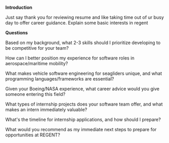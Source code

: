 
**Introduction**

Just say thank you for reviewing resume and like taking time out of ur busy day to offer career guidance. Explain some basic interests in regent

**Questions**

Based on my background, what 2-3 skills should I prioritize developing to be competitive for your team?

How can I better position my experience for software roles in aerospace/maritime mobility?

What makes vehicle software engineering for seagliders unique, and what programming languages/frameworks are essential?

Given your Boeing/NASA experience, what career advice would you give someone entering this field?

What types of internship projects does your software team offer, and what makes an intern immediately valuable?

What's the timeline for internship applications, and how should I prepare?

What would you recommend as my immediate next steps to prepare for opportunities at REGENT?